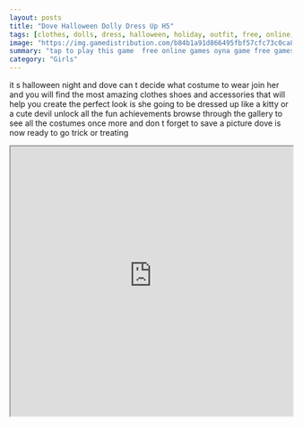 ```yaml
---
layout: posts
title: "Dove Halloween Dolly Dress Up H5"
tags: [clothes, dolls, dress, halloween, holiday, outfit, free, online, games, oyna, game, free, games, play, play, games]
image: "https://img.gamedistribution.com/b84b1a91d866495fbf57cfc73c0ca82a.jpg"
summary: "tap to play this game  free online games oyna game free games play play games"
category: "Girls"
---
```


it s halloween night and dove can t decide what costume to wear join her and you will find the most amazing clothes shoes and accessories that will help you create the perfect look is she going to be dressed up like a kitty or a cute devil unlock all the fun achievements browse through the gallery to see all the costumes once more and don t forget to save a picture dove is now ready to go trick or treating

<iframe width="100%" height="480px;" src="https://html5.gamedistribution.com/b84b1a91d866495fbf57cfc73c0ca82a/"></iframe>